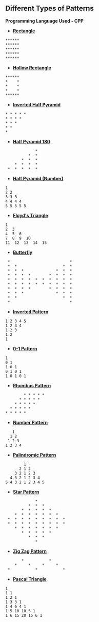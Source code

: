 ## Different Types of Patterns
**Programming Language Used - CPP**

* **[Rectangle](https://github.com/AgnelSelvan/Pattern-Printing/blob/main/1_rectangle)**
```
******
******
******
******
******
```

* **[Hollow Rectangle](https://github.com/AgnelSelvan/Pattern-Printing/blob/main/2_hollow_rectangle)**
```
******
*    *
*    *
*    *
******
```

* **[Inverted Half Pyramid](https://github.com/AgnelSelvan/Pattern-Printing/blob/main/3_inverted_half_pyramid)**
```
* * * * * 
* * * * 
* * * 
* * 
* 
```

* **[Half Pyramid 180](https://github.com/AgnelSelvan/Pattern-Printing/blob/main/4_half_pyramid_180)**
```
             * 
          *  * 
       *  *  * 
    *  *  *  * 
 *  *  *  *  * 
```

* **[Half Pyramid (Number)](https://github.com/AgnelSelvan/Pattern-Printing/blob/main/5_half_pyramid_no)**
```
1 
2 2 
3 3 3 
4 4 4 4 
5 5 5 5 5 
```

* **[Floyd's Triangle](https://github.com/AgnelSelvan/Pattern-Printing/blob/main/6_floyds_triangle)**
```
1  
2  3  
4  5  6  
7  8  9  10  
11  12  13  14  15  
```

* **[Butterfly](https://github.com/AgnelSelvan/Pattern-Printing/blob/main/7_butterfly)**
```
 *                          * 
 *  *                    *  * 
 *  *  *              *  *  * 
 *  *  *  *        *  *  *  * 
 *  *  *  *  *  *  *  *  *  * 
 *  *  *  *  *  *  *  *  *  * 
 *  *  *  *        *  *  *  * 
 *  *  *              *  *  * 
 *  *                    *  * 
 *                          * 
```

* **[Inverted Pattern](https://github.com/AgnelSelvan/Pattern-Printing/blob/main/8_inverted_pattern)**
```
1 2 3 4 5 
1 2 3 4 
1 2 3 
1 2 
1 
```

* **[0-1 Pattern](https://github.com/AgnelSelvan/Pattern-Printing/blob/main/9_0-1_pattern)**
```
1 
0 1 
1 0 1 
0 1 0 1 
1 0 1 0 1 
```

* **[Rhombus Pattern](https://github.com/AgnelSelvan/Pattern-Printing/blob/main/10_rhombus_pattern)**
```
        * * * * * 
      * * * * * 
    * * * * * 
  * * * * * 
* * * * * 
```

* **[Number Pattern](https://github.com/AgnelSelvan/Pattern-Printing/blob/main/11_number_pattern)**
```
   1 
  1 2 
 1 2 3 
1 2 3 4 
```

* **[Palindromic Pattern](https://github.com/AgnelSelvan/Pattern-Printing/blob/main/12_palindromic_pattern)**
```
        1 
      2 1 2 
    3 2 1 2 3 
  4 3 2 1 2 3 4 
5 4 3 2 1 2 3 4 5 
```

* **[Star Pattern](https://github.com/AgnelSelvan/Pattern-Printing/blob/main/13_star_pattern)**
```
             * 
          *  *  * 
       *  *  *  *  * 
    *  *  *  *  *  *  * 
 *  *  *  *  *  *  *  *  * 
 *  *  *  *  *  *  *  *  * 
    *  *  *  *  *  *  * 
       *  *  *  *  * 
          *  *  * 
             * 
```

* **[Zig Zag Pattern](https://github.com/AgnelSelvan/Pattern-Printing/blob/main/14_zig_zag_pattern)**
```
       *           *       
    *     *     *     *    
 *           *           * 
```

* **[Pascal Triangle](https://github.com/AgnelSelvan/Pattern-Printing/blob/main/15_pascal_triangle)**
```
1 
1 1 
1 2 1 
1 3 3 1 
1 4 6 4 1 
1 5 10 10 5 1 
1 6 15 20 15 6 1 
```
